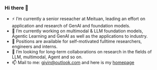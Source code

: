 ### Hi there 👋
- ⚡ I’m currently a senior reseacher at Meituan, leading an effort on application and research of GenAI and foundation models.
- 🔭 I’m currently working on multimodal & LLM foundation models, Agentic Learning and GenAI as well as the applications to industry.
- 👯 Positions are available for self-motivated fulltime researchers, engineers and interns.
- 🌱 I’m looking for long-term collaborations on research in the fields of LLM, multimodal, Agent and so on.
- 📫 Mail to me: gjyin@outlook.com and here is my [homepage](gjyin.github.io)

<!--
**gjyin/gjyin** is a ✨ _special_ ✨ repository because its `README.md` (this file) appears on your GitHub profile.

Here are some ideas to get you started:

- 🔭 I’m currently working on ...
- 🌱 I’m currently learning ...
- 👯 I’m looking to collaborate on ...
- 🤔 I’m looking for help with ...
- 💬 Ask me about ...
- 📫 How to reach me: ...
- 😄 Pronouns: ...
- ⚡ Fun fact: ...
-->
